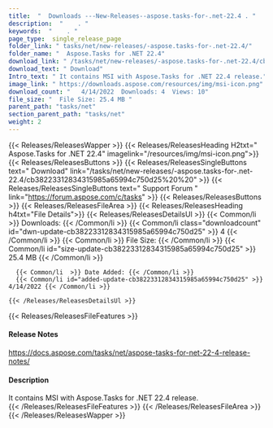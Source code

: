 ```yaml
---
title:  "  Downloads ---New-Releases--aspose.tasks-for-.net-22.4 . " 
description:  "    . " 
keywords:  "    . " 
page_type:  single_release_page
folder_link: " tasks/net/new-releases/-aspose.tasks-for-.net-22.4/"
folder_name: "  Aspose.Tasks for .NET 22.4"
download_link: " /tasks/net/new-releases/-aspose.tasks-for-.net-22.4/cb38223312834315985a65994c750d25"
download_text: " Download"
Intro_text: " It contains MSI with Aspose.Tasks for .NET 22.4 release."
image_link: " https://downloads.aspose.com/resources/img/msi-icon.png"
download_count: "   4/14/2022  Downloads: 4  Views: 10"
file_size: "  File Size: 25.4 MB "
parent_path: "tasks/net"
section_parent_path: "tasks/net"
weight: 2 
---
```


{{< Releases/ReleasesWapper >}}
  {{< Releases/ReleasesHeading H2txt="  Aspose.Tasks for .NET 22.4" imagelink="/resources/img/msi-icon.png">}}
  {{< Releases/ReleasesButtons >}}
    {{< Releases/ReleasesSingleButtons text=" Download" link="/tasks/net/new-releases/-aspose.tasks-for-.net-22.4/cb38223312834315985a65994c750d25%20%20" >}}
    {{< Releases/ReleasesSingleButtons text=" Support Forum " link="https://forum.aspose.com/c/tasks" >}}
  {{< Releases/ReleasesButtons >}}
  {{< Releases/ReleasesFileArea >}}
    {{< Releases/ReleasesHeading h4txt="File Details">}}
    {{< Releases/ReleasesDetailsUl >}}
            {{< Common/li  >}} Downloads: {{< /Common/li >}} 
      {{< Common/li class="downloadcount" id="dwn-update-cb38223312834315985a65994c750d25" >}} 4 {{< /Common/li >}} 
      {{< Common/li  >}} File Size: {{< /Common/li >}} 
      {{< Common/li id="size-update-cb38223312834315985a65994c750d25" >}} 25.4 MB {{< /Common/li >}} 


      {{< Common/li  >}} Date Added: {{< /Common/li >}} 
      {{< Common/li id="added-update-cb38223312834315985a65994c750d25" >}} 4/14/2022 {{< /Common/li >}} 

    {{< /Releases/ReleasesDetailsUl >}}

  {{< Releases/ReleasesFileFeatures >}}
      <h4>Release Notes</h4><div><a href="https://docs.aspose.com/tasks/net/aspose-tasks-for-net-22-4-release-notes/">https://docs.aspose.com/tasks/net/aspose-tasks-for-net-22-4-release-notes/</a></div><h4>Description</h4><div class="HTMLDescription">It contains MSI with Aspose.Tasks for .NET 22.4 release.</div>
  {{< /Releases/ReleasesFileFeatures >}}
 {{< /Releases/ReleasesFileArea >}}
{{< /Releases/ReleasesWapper >}}


